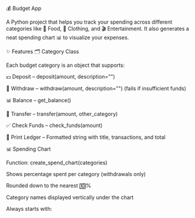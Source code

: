 💰 Budget App

A Python project that helps you track your spending across different categories like 🍔 Food, 👕 Clothing, and 🎬 Entertainment.
It also generates a neat spending chart 📊 to visualize your expenses.

✨ Features
🗂️ Category Class

Each budget category is an object that supports:

💵 Deposit – deposit(amount, description="")

🏧 Withdraw – withdraw(amount, description="") (fails if insufficient funds)

📊 Balance – get_balance()

🔄 Transfer – transfer(amount, other_category)

✅ Check Funds – check_funds(amount)

📝 Print Ledger – Formatted string with title, transactions, and total

📊 Spending Chart

Function: create_spend_chart(categories)

Shows percentage spent per category (withdrawals only)

Rounded down to the nearest 🔟%

Category names displayed vertically under the chart

Always starts with:
